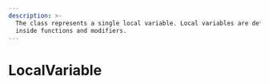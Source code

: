 ```yaml
---
description: >-
  The class represents a single local variable. Local variables are defined
  inside functions and modifiers.
---
```


# LocalVariable

